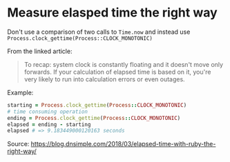 # Measure elasped time the right way

Don't use a comparison of two calls to `Time.now` and instead use
`Process.clock_gettime(Process::CLOCK_MONOTONIC)`

From the linked article:

> To recap: system clock is constantly floating and it doesn't move only
> forwards. If your calculation of elapsed time is based on it, you're very
> likely to run into calculation errors or even outages.


Example:

```ruby
starting = Process.clock_gettime(Process::CLOCK_MONOTONIC)
# time consuming operation
ending = Process.clock_gettime(Process::CLOCK_MONOTONIC)
elapsed = ending - starting
elapsed # => 9.183449000120163 seconds
```

Source: https://blog.dnsimple.com/2018/03/elapsed-time-with-ruby-the-right-way/
